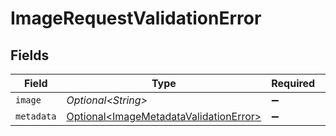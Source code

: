 # ImageRequestValidationError


## Fields

| Field                                                                                              | Type                                                                                               | Required                                                                                           | Description                                                                                        |
| -------------------------------------------------------------------------------------------------- | -------------------------------------------------------------------------------------------------- | -------------------------------------------------------------------------------------------------- | -------------------------------------------------------------------------------------------------- |
| `image`                                                                                            | *Optional\<String>*                                                                                | :heavy_minus_sign:                                                                                 | N/A                                                                                                |
| `metadata`                                                                                         | [Optional\<ImageMetadataValidationError>](../../models/components/ImageMetadataValidationError.md) | :heavy_minus_sign:                                                                                 | N/A                                                                                                |